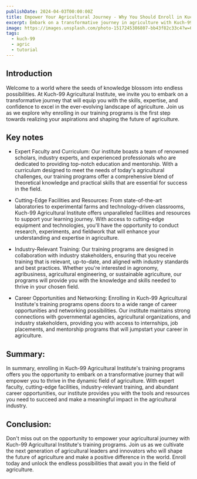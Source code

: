 ```yaml
---
publishDate: 2024-04-03T00:00:00Z
title: Empower Your Agricultural Journey - Why You Should Enroll in Kuch-99 Agricultural Institute's Training
excerpt: Embark on a transformative journey in agriculture with Kuch-99 Agricultural Institute's unparalleled training programs. Discover how our institute can empower you to thrive in the dynamic field of agriculture and unlock boundless opportunities for success and impact.
image: https://images.unsplash.com/photo-1517245386807-bb43f82c33c4?w=600&auto=format&fit=crop&q=60&ixlib=rb-4.0.3&ixid=M3wxMjA3fDB8MHxzZWFyY2h8M3x8YWdyaWN1bHR1cmFsJTIwdHJhaW5pbmd8ZW58MHx8MHx8fDA%3D
tags:
  - kuch-99
  - agric
  - tutorial
---
```


## Introduction
Welcome to a world where the seeds of knowledge blossom into endless possibilities. At Kuch-99 Agricultural Institute, we invite you to embark on a transformative journey that will equip you with the skills, expertise, and confidence to excel in the ever-evolving landscape of agriculture. Join us as we explore why enrolling in our training programs is the first step towards realizing your aspirations and shaping the future of agriculture.

## Key notes

- Expert Faculty and Curriculum: Our institute boasts a team of renowned scholars, industry experts, and experienced professionals who are dedicated to providing top-notch education and mentorship. With a curriculum designed to meet the needs of today's agricultural challenges, our training programs offer a comprehensive blend of theoretical knowledge and practical skills that are essential for success in the field.

- Cutting-Edge Facilities and Resources: From state-of-the-art laboratories to experimental farms and technology-driven classrooms, Kuch-99 Agricultural Institute offers unparalleled facilities and resources to support your learning journey. With access to cutting-edge equipment and technologies, you'll have the opportunity to conduct research, experiments, and fieldwork that will enhance your understanding and expertise in agriculture.

- Industry-Relevant Training: Our training programs are designed in collaboration with industry stakeholders, ensuring that you receive training that is relevant, up-to-date, and aligned with industry standards and best practices. Whether you're interested in agronomy, agribusiness, agricultural engineering, or sustainable agriculture, our programs will provide you with the knowledge and skills needed to thrive in your chosen field.

- Career Opportunities and Networking: Enrolling in Kuch-99 Agricultural Institute's training programs opens doors to a wide range of career opportunities and networking possibilities. Our institute maintains strong connections with governmental agencies, agricultural organizations, and industry stakeholders, providing you with access to internships, job placements, and mentorship programs that will jumpstart your career in agriculture.



## Summary:
In summary, enrolling in Kuch-99 Agricultural Institute's training programs offers you the opportunity to embark on a transformative journey that will empower you to thrive in the dynamic field of agriculture. With expert faculty, cutting-edge facilities, industry-relevant training, and abundant career opportunities, our institute provides you with the tools and resources you need to succeed and make a meaningful impact in the agricultural industry.

## Conclusion:
Don't miss out on the opportunity to empower your agricultural journey with Kuch-99 Agricultural Institute's training programs. Join us as we cultivate the next generation of agricultural leaders and innovators who will shape the future of agriculture and make a positive difference in the world. Enroll today and unlock the endless possibilities that await you in the field of agriculture.